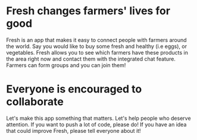 # Fresh changes farmers' lives for good

Fresh is an app that makes it easy to connect people with farmers around the world. Say you would like to buy some fresh and healthy (i.e eggs), or vegetables. Fresh allows you to see which farmers have these products in the area right now and contact them with the integrated chat feature. Farmers can form groups and you can join them!

# Everyone is encouraged to collaborate

Let's make this app something that matters. Let's help people who deserve attention. If you want to push a lot of code, please do! If you have an idea that could improve Fresh, please tell everyone about it!
